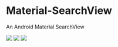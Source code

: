 # Material-SearchView
An Android Material SearchView

![](https://github.com/vivekchand/Material-SearchView/blob/master/screenshots/Screenshot_2015-09-12-01-16-48.png)
![](https://github.com/vivekchand/Material-SearchView/blob/master/screenshots/Screenshot_2015-09-12-01-18-26.png)
![](https://github.com/vivekchand/Material-SearchView/blob/master/screenshots/Screenshot_2015-09-12-01-18-50.png)
